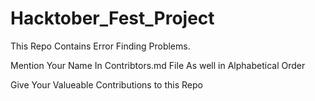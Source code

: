 # Hacktober_Fest_Project
This Repo Contains Error Finding Problems.

Mention Your Name In Contribtors.md File As well in Alphabetical Order

Give Your  Valueable Contributions to this Repo
